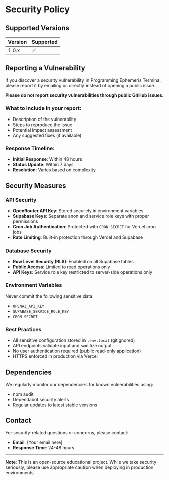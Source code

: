 # Security Policy

## Supported Versions

| Version | Supported          |
| ------- | ------------------ |
| 1.0.x   | :white_check_mark: |

## Reporting a Vulnerability

If you discover a security vulnerability in Programming Ephemeris Terminal, please report it by emailing us directly instead of opening a public issue.

**Please do not report security vulnerabilities through public GitHub issues.**

### What to include in your report:

- Description of the vulnerability
- Steps to reproduce the issue
- Potential impact assessment
- Any suggested fixes (if available)

### Response Timeline:

- **Initial Response**: Within 48 hours
- **Status Update**: Within 7 days
- **Resolution**: Varies based on complexity

## Security Measures

### API Security
- **OpenRouter API Key**: Stored securely in environment variables
- **Supabase Keys**: Separate anon and service role keys with proper permissions
- **Cron Job Authentication**: Protected with `CRON_SECRET` for Vercel cron jobs
- **Rate Limiting**: Built-in protection through Vercel and Supabase

### Database Security
- **Row Level Security (RLS)**: Enabled on all Supabase tables
- **Public Access**: Limited to read operations only
- **API Keys**: Service role key restricted to server-side operations only

### Environment Variables
Never commit the following sensitive data:
- `OPENAI_API_KEY`
- `SUPABASE_SERVICE_ROLE_KEY`
- `CRON_SECRET`

### Best Practices
- All sensitive configuration stored in `.env.local` (gitignored)
- API endpoints validate input and sanitize output
- No user authentication required (public read-only application)
- HTTPS enforced in production via Vercel

## Dependencies

We regularly monitor our dependencies for known vulnerabilities using:
- npm audit
- Dependabot security alerts
- Regular updates to latest stable versions

## Contact

For security-related questions or concerns, please contact:
- **Email**: [Your email here]
- **Response Time**: 24-48 hours

---

**Note**: This is an open-source educational project. While we take security seriously, please use appropriate caution when deploying in production environments.